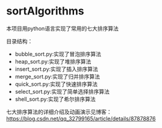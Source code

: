 # sortAlgorithms
本项目用python语言实现了常用的七大排序算法

目录结构：

- bubble_sort.py:实现了冒泡排序算法
- heap_sort.py:实现了堆排序算法
- insert_sort.py:实现了插入排序算法
- merge_sort.py:实现了归并排序算法
- quick_sort.py:实现了快速排序算法
- select_sort.py:实现了简单选择排序算法
- shell_sort.py:实现了希尔排序算法

七大排序算法的详细介绍及动画演示见博客：
https://blog.csdn.net/qq_32799165/article/details/87878876
